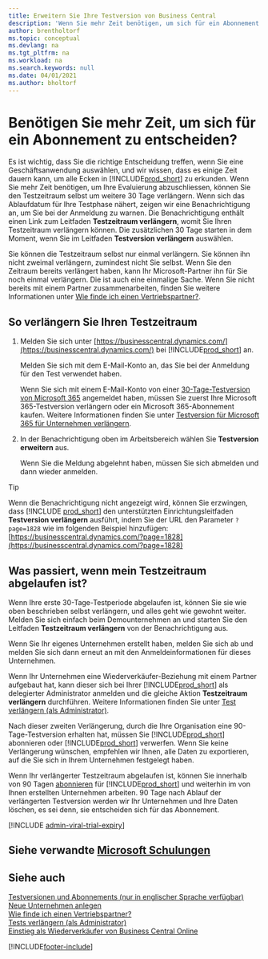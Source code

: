 ```yaml
---
title: Erweitern Sie Ihre Testversion von Business Central
description: 'Wenn Sie mehr Zeit benötigen, um sich für ein Abonnement für Dynamics 365 Business Central zu entscheiden, können Sie Ihre Testversion einmal verlängern. Erfahren Sie mehr über Ihre Möglichkeiten.'
author: brentholtorf
ms.topic: conceptual
ms.devlang: na
ms.tgt_pltfrm: na
ms.workload: na
ms.search.keywords: null
ms.date: 04/01/2021
ms.author: bholtorf
---
```


# <a name="need-more-time-to-decide-whether-to-subscribe" />Benötigen Sie mehr Zeit, um sich für ein Abonnement zu entscheiden?

Es ist wichtig, dass Sie die richtige Entscheidung treffen, wenn Sie eine Geschäftsanwendung auswählen, und wir wissen, dass es einige Zeit dauern kann, um alle Ecken in [!INCLUDE[prod_short](includes/prod_short.md)] zu erkunden. Wenn Sie mehr Zeit benötigen, um Ihre Evaluierung abzuschliessen, können Sie den Testzeitraum selbst um weitere 30 Tage verlängern. Wenn sich das Ablaufdatum für Ihre Testphase nähert, zeigen wir eine Benachrichtigung an, um Sie bei der Anmeldung zu warnen. Die Benachrichtigung enthält einen Link zum Leitfaden **Testzeitraum verlängern**, womit Sie Ihren Testzeitraum verlängern können. Die zusätzlichen 30 Tage starten in dem Moment, wenn Sie im Leitfaden **Testversion verlängern** auswählen.

Sie können die Testzeitraum selbst nur einmal verlängern. Sie können ihn nicht zweimal verlängern, zumindest nicht Sie selbst. Wenn Sie den Zeitraum bereits verlängert haben, kann Ihr Microsoft-Partner ihn für Sie noch einmal verlängern. Die ist auch eine einmalige Sache. Wenn Sie nicht bereits mit einem Partner zusammenarbeiten, finden Sie weitere Informationen unter [Wie finde ich einen Vertriebspartner?](/dynamics365/business-central/across-faq#how-do-i-find-a-reselling-partner).  

## <a name="to-extend-your-trial-period" />So verlängern Sie Ihren Testzeitraum

1. Melden Sie sich unter [https://businesscentral.dynamics.com/](https://businesscentral.dynamics.com/) bei [!INCLUDE[prod_short](includes/prod_short.md)] an.

    Melden Sie sich mit dem E-Mail-Konto an, das Sie bei der Anmeldung für den Test verwendet haben.  

    Wenn Sie sich mit einem E-Mail-Konto von einer [30-Tage-Testversion von Microsoft 365](/microsoft-365/commerce/sign-up-for-office-365-trial) angemeldet haben, müssen Sie zuerst Ihre Microsoft 365-Testversion verlängern oder ein Microsoft 365-Abonnement kaufen. Weitere Informationen finden Sie unter [Testversion für Microsoft 365 für Unternehmen verlängern](/microsoft-365/commerce/extend-your-trial).
2. In der Benachrichtigung oben im Arbeitsbereich wählen Sie **Testversion erweitern** aus.

    Wenn Sie die Meldung abgelehnt haben, müssen Sie sich abmelden und dann wieder anmelden.

> [!TIP]
> Wenn die Benachrichtigung nicht angezeigt wird, können Sie erzwingen, dass [!INCLUDE [prod_short](includes/prod_short.md)] den unterstützten Einrichtungsleitfaden **Testversion verlängern** ausführt, indem Sie der URL den Parameter ```?page=1828``` wie im folgenden Beispiel hinzufügen: [https://businesscentral.dynamics.com/?page=1828](https://businesscentral.dynamics.com/?page=1828)

## <a name="what-happens-if-my-trial-period-is-expired" />Was passiert, wenn mein Testzeitraum abgelaufen ist?

Wenn Ihre erste 30-Tage-Testperiode abgelaufen ist, können Sie sie wie oben beschrieben selbst verlängern, und alles geht wie gewohnt weiter. Melden Sie sich einfach beim Demounternehmen an und starten Sie den Leitfaden **Testzeitraum verlängern** von der Benachrichtigung aus.  

Wenn Sie Ihr eigenes Unternehmen erstellt haben, melden Sie sich ab und melden Sie sich dann erneut an mit den Anmeldeinformationen für dieses Unternehmen.  

Wenn Ihr Unternehmen eine Wiederverkäufer-Beziehung mit einem Partner aufgebaut hat, kann dieser sich bei Ihrer [!INCLUDE[prod_short](includes/prod_short.md)] als delegierter Administrator anmelden und die gleiche Aktion **Testzeitraum verlängern** durchführen. Weitere Informationen finden Sie unter [Test verlängern (als Administrator)](/dynamics365/business-central/dev-itpro/administration/tenant-administration#extending-trials).  

Nach dieser zweiten Verlängerung, durch die Ihre Organisation eine 90-Tage-Testversion erhalten hat, müssen Sie [!INCLUDE[prod_short](includes/prod_short.md)] abonnieren oder [!INCLUDE[prod_short](includes/prod_short.md)] verwerfen. Wenn Sie keine Verlängerung wünschen, empfehlen wir Ihnen, alle Daten zu exportieren, auf die Sie sich in Ihrem Unternehmen festgelegt haben.

Wenn Ihr verlängerter Testzeitraum abgelaufen ist, können Sie innerhalb von 90 Tagen [abonnieren](https://go.microsoft.com/fwlink/?linkid=828659) für [!INCLUDE[prod_short](includes/prod_short.md)] und weiterhin im von Ihnen erstellten Unternehmen arbeiten. 90 Tage nach Ablauf der verlängerten Testversion werden wir Ihr Unternehmen und Ihre Daten löschen, es sei denn, sie entscheiden sich für das Abonnement.  

[!INCLUDE [admin-viral-trial-expiry](includes/admin-viral-trial-expiry.md)]

## <a name="see-related-microsoft-training" />Siehe verwandte [Microsoft Schulungen](/training/modules/trial-dynamics-365-business-central/)

## <a name="see-also" />Siehe auch

[Testversionen und Abonnements (nur in englischer Sprache verfügbar)](/dynamics365/business-central/dev-itpro/administration/trials-subscriptions?toc=/dynamics365/business-central/toc.json)  
[Neue Unternehmen anlegen](about-new-company.md)  
[Wie finde ich einen Vertriebspartner?](/dynamics365/business-central/across-faq#how-do-i-find-a-reselling-partner)  
[Tests verlängern (als Administrator)](/dynamics365/business-central/dev-itpro/administration/tenant-administration#extending-trials)  
[Einstieg als Wiederverkäufer von Business Central Online](/dynamics365/business-central/dev-itpro/administration/get-started-online)  


[!INCLUDE[footer-include](includes/footer-banner.md)]
